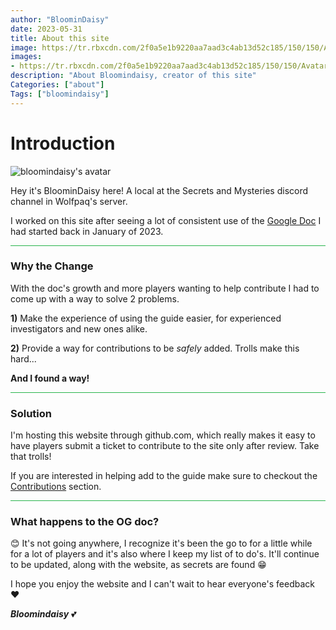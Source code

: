 ```yaml
---
author: "BloominDaisy"
date: 2023-05-31
title: About this site
image: https://tr.rbxcdn.com/2f0a5e1b9220aa7aad3c4ab13d52c185/150/150/AvatarHeadshot/Png
images:
- https://tr.rbxcdn.com/2f0a5e1b9220aa7aad3c4ab13d52c185/150/150/AvatarHeadshot/Png
description: "About Bloomindaisy, creator of this site"
Categories: ["about"]
Tags: ["bloomindaisy"]
---
```


# Introduction

![bloomindaisy's avatar](https://tr.rbxcdn.com/2f0a5e1b9220aa7aad3c4ab13d52c185/150/150/AvatarHeadshot/Png)

Hey it's BloominDaisy here! A local at the Secrets and Mysteries discord channel in Wolfpaq's server.

I worked on this site after seeing a lot of consistent use of the [Google Doc](https://docs.google.com/document/d/1xIEoVSAsFoBpZYfg6fYfoWsWe6F7Pu-ARkPTVMRCTZk/edit?usp=sharing) I had started back in January of 2023.

<hr style="background-color: #28b44c" size=8>

### Why the Change

With the doc's growth and more players wanting to help contribute I had to come up with a way to solve 2 problems.


**1)** Make the experience of using the guide easier, for experienced investigators and new ones alike.

**2)** Provide a way for contributions to be _safely_ added. Trolls make this hard... 


**And I found a way!** 

<hr style="background-color: #28b44c" size=8>

### Solution

I'm hosting this website through github.com, which really makes it easy to have players submit a ticket to contribute to the site only after review. Take that trolls!

If you are interested in helping add to the guide make sure to checkout the [Contributions](../../contribute/) section. 

<hr style="background-color: #28b44c" size=8>

### What happens to the OG doc?

<span class="nowrap"><span class="emojify">😊</span> It's not going anywhere, I recognize it's been the go to for a little while for a lot of players and it's also where I keep my list of to do's. It'll continue to be updated, along with the website, as secrets are found <span class="nowrap"><span class="emojify">😁</span>


I hope you enjoy the website and I can't wait to hear everyone's feedback <span class="nowrap"><span class="emojify">❤</span>

_**Bloomindaisy**_ <span class="nowrap"><span class="emojify">💕</span>

